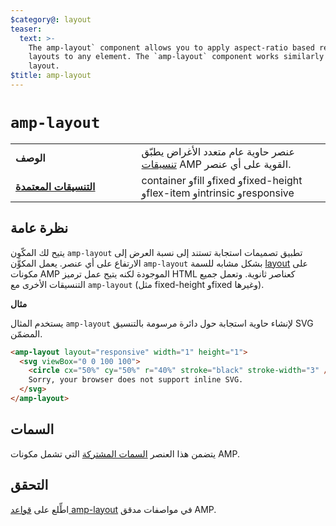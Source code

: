 ```yaml
---
$category@: layout
teaser:
  text: >-
    The amp-layout` component allows you to apply aspect-ratio based responsive
    layouts to any element. The `amp-layout` component works similarly to the
    layout.
$title: amp-layout
---
```




<!---
       Copyright 2016 The AMP HTML Authors. All Rights Reserved.

       Licensed under the Apache License, Version 2.0 (the "License");
     you may not use this file except in compliance with the License.
     You may obtain a copy of the License at

     http://www.apache.org/licenses/LICENSE-2.0

     Unless required by applicable law or agreed to in writing, software
     distributed under the License is distributed on an "AS-IS" BASIS,
     WITHOUT WARRANTIES OR CONDITIONS OF ANY KIND, either express or implied.
     See the License for the specific language governing permissions and
     limitations under the License.
-->

# <a name="amp-layout"></a> `amp-layout`

<table>
  <tr>
    <td width="40%"><strong>الوصف</strong></td>
    <td>عنصر حاوية عام متعدد الأغراض يطبّق <a href="https://www.ampproject.org/docs/guides/responsive/control_layout#the-layout-attribute">تنسيقات</a> AMP القوية على أي عنصر.</td>
  </tr>
  <tr>
    <td class="col-fourty"><strong><a href="https://www.ampproject.org/docs/guides/responsive/control_layout.html">التنسيقات المعتمدة</a></strong></td>
    <td>container وfill وfixed وfixed-height وflex-item وintrinsic وresponsive</td>
  </tr>
</table>

## نظرة عامة

يتيح لك المكّوِن `amp-layout` تطبيق تصميمات استجابة تستند إلى نسبة العرض إلى الارتفاع على أي عنصر. يعمل المكوِّن `amp-layout` بشكل مشابه للسمة [layout](https://www.ampproject.org/docs/guides/responsive/control_layout#the-layout-attribute) على مكونات AMP الموجودة لكنه يتيح عمل ترميز HTML كعناصر ثانوية. وتعمل جميع التنسيقات الأخرى مع `amp-layout` (مثل fixed-height وfixed وغيرها).

**مثال**

يستخدم المثال `amp-layout` لإنشاء حاوية استجابة حول دائرة مرسومة بالتنسيق SVG المضمّن.

```html
<amp-layout layout="responsive" width="1" height="1">
  <svg viewBox="0 0 100 100">
    <circle cx="50%" cy="50%" r="40%" stroke="black" stroke-width="3" />
    Sorry, your browser does not support inline SVG.
  </svg>
</amp-layout>
```

## السمات

يتضمن هذا العنصر [السمات المشتركة](https://www.ampproject.org/docs/reference/common_attributes) التي تشمل مكونات AMP.

## التحقق

اطِّلع على [قواعد amp-layout](https://github.com/ampproject/amphtml/blob/master/validator/validator-main.protoascii) في مواصفات مدقق AMP.
